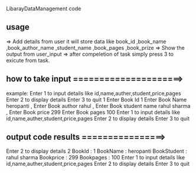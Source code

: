 LibarayDataManagement code
##  usage
=> Add details from user it will store data like book_id ,book_name ,book_author_name ,student_name ,book_pages ,book_prize
=> Show the output from user_input
=> after compeletion of task simply press 3 to exicute from task.


## how to take input =====================>
example: 
Enter 1 to input details like id,name,auther,student,price,pages
Enter 2 to display details
Enter 3 to quit
1
Enter Book Id
1
Enter Book Name
heropanti 
,
Enter Book author
rahul 
,
Enter Book student name
rahul sharma 
,
Enter Book price
299
Enter Book pages
100
Enter 1 to input details like id,name,auther,student,price,pages
Enter 2 to display details
Enter 3 to quit

## output code results ================>
Enter 2 to display details
2
BookId : 1
BookName : 
heropanti
BookStudent : 
rahul sharma
Bookprice : 299
Bookpages : 100
Enter 1 to input details like id,name,auther,student,price,pages
Enter 2 to display details
Enter 3 to quit
